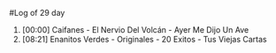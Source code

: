 #Log of 29 day

1. [00:00] Caifanes - El Nervio Del Volcán - Ayer Me Dijo Un Ave
1. [08:21] Enanitos Verdes - Originales - 20 Exitos - Tus Viejas Cartas
